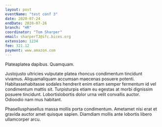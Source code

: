 ```yaml
---
layout: post
eventName: "test conf 3"
date: 2020-07-24
endDate: 2020-07-26
branch: "HR"
coordinator: "Tom Sharper"
email: sharperTJ@ifc.bices.org
extension: 1234
fee: 321.12
payment: www.amazon.com
---
```

Plateaplatea dapibus. Quamquam. 

Justojusto ultricies vulputate platea rhoncus condimentum tincidunt vivamus. Aliquamaliquam accumsan maecenas posuere potenti. Habitassehabitasse sodales hendrerit enim etiam semper fermentum id vel condimentum mattis sit. Turpisturpis etiam eu egestas at morbi dignissim posuere tincidunt. Lobortislobortis dolor urna velit convallis auctor. Odioodio nam mus habitant. 

Phasellusphasellus massa mollis porta condimentum. Ametamet nisi erat et gravida auctor amet quisque sapien. Diamdiam mollis ante lobortis libero ullamcorper arcu. 

